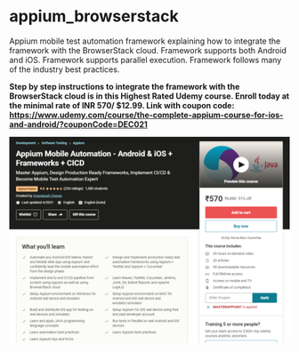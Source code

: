 # appium_browserstack
Appium mobile test automation framework explaining how to integrate the framework with the BrowserStack cloud.
Framework supports both Android and iOS.
Framework supports parallel execution.
Framework follows many of the industry best practices.

**Step by step instructions to integrate the framework with the BrowserStack cloud is in this Highest Rated Udemy course.
Enroll today at the minimal rate of INR 570/ $12.99.
Link with coupon code: https://www.udemy.com/course/the-complete-appium-course-for-ios-and-android/?couponCode=DEC021**

![One of the most comprehensive Appium course ever created](/CourseLandingPage.PNG)
